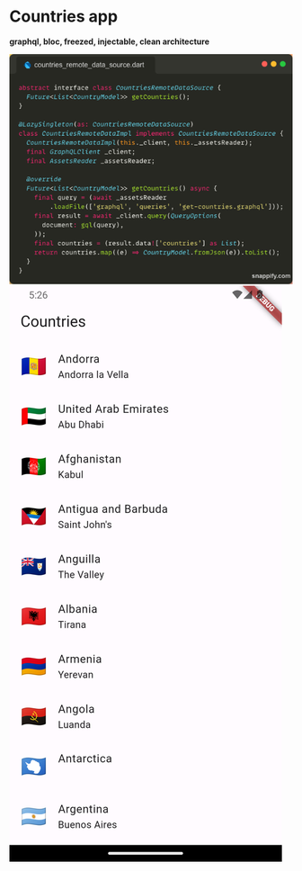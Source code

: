 # Countries app
**graphql, bloc, freezed, injectable, clean architecture**

![alt text](https://github.com/moohammed-gaber/flutter-clean-architecture-graphql/blob/main/github_readme/countries_remote_data_source_dart.png?raw=true)
![alt text](https://github.com/moohammed-gaber/flutter-clean-architecture-graphql/blob/main/github_readme/screenshot.png?raw=true)


